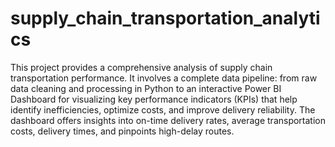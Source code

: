 # supply_chain_transportation_analytics

 This project provides a comprehensive analysis of supply chain transportation performance. It involves a complete data pipeline: from raw data cleaning and processing in Python to an interactive Power BI Dashboard for visualizing key performance indicators (KPIs) that help identify inefficiencies, optimize costs, and improve delivery reliability.
 The dashboard offers insights into on-time delivery rates, average transportation costs, delivery times, and pinpoints high-delay routes.

